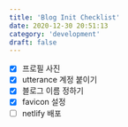 ```yaml
---
title: 'Blog Init Checklist'
date: 2020-12-30 20:51:13
category: 'development'
draft: false
---
```


- [x] 프로필 사진
- [x] utterance 계정 붙이기
- [x] 블로그 이름 정하기
- [x] favicon 설정
- [ ] netlify 배포
